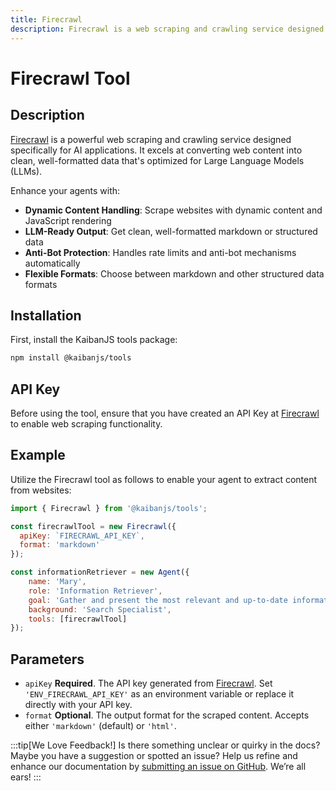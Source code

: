 ```yaml
---
title: Firecrawl
description: Firecrawl is a web scraping and crawling service designed to turn websites into LLM-ready data.
---
```


# Firecrawl Tool

## Description

[Firecrawl](https://www.firecrawl.dev/) is a powerful web scraping and crawling service designed specifically for AI applications. It excels at converting web content into clean, well-formatted data that's optimized for Large Language Models (LLMs).

Enhance your agents with:
- **Dynamic Content Handling**: Scrape websites with dynamic content and JavaScript rendering
- **LLM-Ready Output**: Get clean, well-formatted markdown or structured data
- **Anti-Bot Protection**: Handles rate limits and anti-bot mechanisms automatically
- **Flexible Formats**: Choose between markdown and other structured data formats

<!-- :::tip[Try it Out in the Playground!]
Before diving into the installation and coding, why not experiment directly with our interactive playground? [Try it now!](https://www.kaibanjs.com/share/FirecrawlDemo)
::: -->

## Installation

First, install the KaibanJS tools package:

```bash
npm install @kaibanjs/tools
```

## API Key
Before using the tool, ensure that you have created an API Key at [Firecrawl](https://www.firecrawl.dev/) to enable web scraping functionality.

## Example

Utilize the Firecrawl tool as follows to enable your agent to extract content from websites:

```js
import { Firecrawl } from '@kaibanjs/tools';

const firecrawlTool = new Firecrawl({
  apiKey: `FIRECRAWL_API_KEY`,
  format: 'markdown'
});

const informationRetriever = new Agent({
    name: 'Mary', 
    role: 'Information Retriever', 
    goal: 'Gather and present the most relevant and up-to-date information from various online sources.', 
    background: 'Search Specialist',
    tools: [firecrawlTool]
});
```

## Parameters

- `apiKey` **Required**. The API key generated from [Firecrawl](https://www.firecrawl.dev/). Set `'ENV_FIRECRAWL_API_KEY'` as an environment variable or replace it directly with your API key.
- `format` **Optional**. The output format for the scraped content. Accepts either `'markdown'` (default) or `'html'`.

:::tip[We Love Feedback!]
Is there something unclear or quirky in the docs? Maybe you have a suggestion or spotted an issue? Help us refine and enhance our documentation by [submitting an issue on GitHub](https://github.com/kaiban-ai/KaibanJS/issues). We’re all ears!
:::